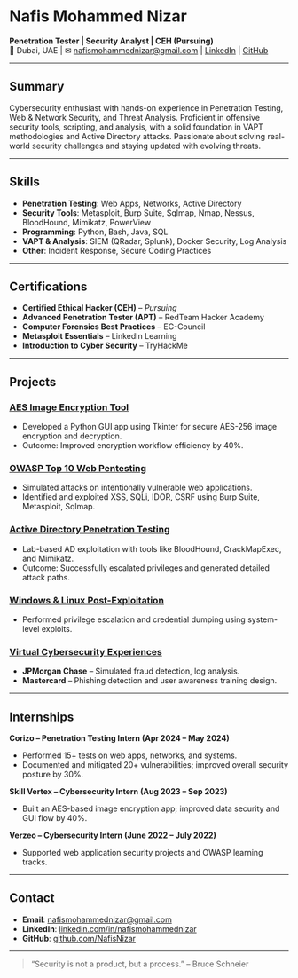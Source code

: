 # Nafis Mohammed Nizar

**Penetration Tester | Security Analyst | CEH (Pursuing)**  
📍 Dubai, UAE | ✉ nafismohammednizar@gmail.com | [LinkedIn](https://linkedin.com/in/nafismohammednizar) | [GitHub](https://github.com/NafisNizar)

---

## Summary

Cybersecurity enthusiast with hands-on experience in Penetration Testing, Web & Network Security, and Threat Analysis. Proficient in offensive security tools, scripting, and analysis, with a solid foundation in VAPT methodologies and Active Directory attacks. Passionate about solving real-world security challenges and staying updated with evolving threats.

---

## Skills

- **Penetration Testing**: Web Apps, Networks, Active Directory
- **Security Tools**: Metasploit, Burp Suite, Sqlmap, Nmap, Nessus, BloodHound, Mimikatz, PowerView
- **Programming**: Python, Bash, Java, SQL
- **VAPT & Analysis**: SIEM (QRadar, Splunk), Docker Security, Log Analysis
- **Other**: Incident Response, Secure Coding Practices

---

## Certifications

- **Certified Ethical Hacker (CEH)** – *Pursuing*
- **Advanced Penetration Tester (APT)** – RedTeam Hacker Academy
- **Computer Forensics Best Practices** – EC-Council
- **Metasploit Essentials** – LinkedIn Learning
- **Introduction to Cyber Security** – TryHackMe

---

## Projects

### [AES Image Encryption Tool](git@github.com:NafisNizar/Image-Encryption-Decryption-using-AES.git)
- Developed a Python GUI app using Tkinter for secure AES-256 image encryption and decryption.
- Outcome: Improved encryption workflow efficiency by 40%.

### [OWASP Top 10 Web Pentesting](https://github.com/NafisNizar/owasp-top10-testing)
- Simulated attacks on intentionally vulnerable web applications.
- Identified and exploited XSS, SQLi, IDOR, CSRF using Burp Suite, Metasploit, Sqlmap.

### [Active Directory Penetration Testing](https://github.com/NafisNizar/ad-penetration-testing)
- Lab-based AD exploitation with tools like BloodHound, CrackMapExec, and Mimikatz.
- Outcome: Successfully escalated privileges and generated detailed attack paths.

### [Windows & Linux Post-Exploitation](https://github.com/NafisNizar/os-post-exploitation)
- Performed privilege escalation and credential dumping using system-level exploits.

### [Virtual Cybersecurity Experiences](#)
- **JPMorgan Chase** – Simulated fraud detection, log analysis.
- **Mastercard** – Phishing detection and user awareness training design.

---

## Internships

**Corizo – Penetration Testing Intern (Apr 2024 – May 2024)**  
- Performed 15+ tests on web apps, networks, and systems.
- Documented and mitigated 20+ vulnerabilities; improved overall security posture by 30%.

**Skill Vertex – Cybersecurity Intern (Aug 2023 – Sep 2023)**  
- Built an AES-based image encryption app; improved data security and GUI flow by 40%.

**Verzeo – Cybersecurity Intern (June 2022 – July 2022)**  
- Supported web application security projects and OWASP learning tracks.

---

## Contact

- **Email**: nafismohammednizar@gmail.com  
- **LinkedIn**: [linkedin.com/in/nafismohammednizar](https://linkedin.com/in/nafismohammednizar)  
- **GitHub**: [github.com/NafisNizar](https://github.com/NafisNizar)

---

> “Security is not a product, but a process.” – Bruce Schneier

